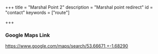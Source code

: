 +++
title = "Marshal Point 2"
description = "Marshal point redirect"
id = "contact"
keywords = ["route"]

+++

<script>
    window.location = 'https://www.google.com/maps/search/53.66671,+-1.68290';
</script>

### Google Maps Link

https://www.google.com/maps/search/53.66671,+-1.68290

